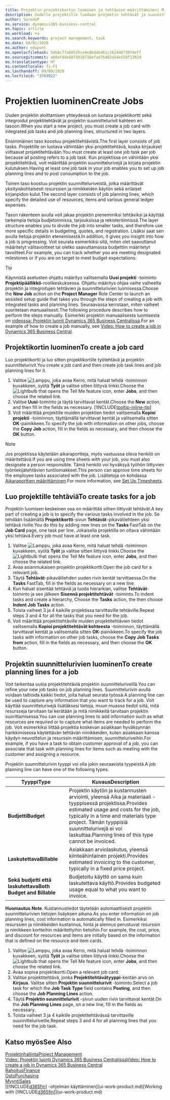 ```yaml
---
title: Projektin projektikortin luominen ja tehtävien määrittäminen| Microsoft Docs
description: Uudelle projektille luodaan projektin tehtävät ja suunnittelurivit sisältävä projektikortti, mikä auttaa edistymisen ja budjettien hallinnassa.
author: SorenGP
ms.service: dynamics365-business-central
ms.topic: article
ms.workload: na
ms.search.keywords: project management, task
ms.date: 04/01/2020
ms.author: edupont
ms.openlocfilehash: 5db8c77ab8525ce4e8bd4b461c162448730f4eff
ms.sourcegitcommit: a80afd4e5075018716efad76d82a54e158f1392d
ms.translationtype: HT
ms.contentlocale: fi-FI
ms.lasthandoff: 09/09/2020
ms.locfileid: "3783922"
---
```

# <a name="create-jobs"></a><span data-ttu-id="cb99b-103">Projektien luominen</span><span class="sxs-lookup"><span data-stu-id="cb99b-103">Create Jobs</span></span>
<span data-ttu-id="cb99b-104">Uuden projektin aloittamisen yhteydessä on luotava projektikortti sekä integroidut projektitehtävät ja projektin suunnittelurivit kahteen eri tasoon.</span><span class="sxs-lookup"><span data-stu-id="cb99b-104">When you start a new project, you must create a job card with integrated job tasks and job planning lines, structured in two layers.</span></span>  

<span data-ttu-id="cb99b-105">Ensimmäinen taso koostuu projektitehtävistä.</span><span class="sxs-lookup"><span data-stu-id="cb99b-105">The first layer consists of job tasks.</span></span> <span data-ttu-id="cb99b-106">Projektille on luotava vähintään yksi projektitehtävä, koska kirjaukset viittaavat projektitehtävään.</span><span class="sxs-lookup"><span data-stu-id="cb99b-106">You must create at least one job task per job because all posting refers to a job task.</span></span> <span data-ttu-id="cb99b-107">Kun projektissa on vähintään yksi projektitehtävä, voit määrittää projektin suunnittelurivejä ja kirjata projektin kulutuksen.</span><span class="sxs-lookup"><span data-stu-id="cb99b-107">Having at least one job task in your job enables you to set up job planning lines and to post consumption to the job.</span></span>

<span data-ttu-id="cb99b-108">Toinen taso koostuu projektin suunnitteluriveistä, jotka määrittävät yksityiskohtaisesti resurssien ja nimikkeiden käytön sekä erilaiset kirjanpidon kulut.</span><span class="sxs-lookup"><span data-stu-id="cb99b-108">The second layer consists of job planning lines, which specify the detailed use of resources, items and various general ledger expenses.</span></span>

<span data-ttu-id="cb99b-109">Tason rakenteen avulla voit jakaa projektin pienemmiksi tehtäviksi ja käyttää tarkempia tietoja budjetoinnissa, tarjouksissa ja rekisteröinnissä.</span><span class="sxs-lookup"><span data-stu-id="cb99b-109">The layer structure enables you to divide the job into smaller tasks, and therefore use more specific details in budgeting, quotes, and registration.</span></span> <span data-ttu-id="cb99b-110">Lisäksi saat sen avulla tietoja projektin etenemisestä.</span><span class="sxs-lookup"><span data-stu-id="cb99b-110">In addition, it gives you insight into how a job is progressing.</span></span> <span data-ttu-id="cb99b-111">Voit seurata esimerkiksi sitä, miten olet saavuttanut määritetyt välitavoitteet tai oletko saavuttamassa budjettiin määritetyt tavoitteet.</span><span class="sxs-lookup"><span data-stu-id="cb99b-111">For example, you can track whether you are meeting designated milestones or if you are on target to meet budget expectations.</span></span>

> [!TIP]
> <span data-ttu-id="cb99b-112">Käynnistä asetusten ohjattu määritys valitsemalla **Uusi projekti** -toiminto **Projektipäällikkö**-roolikeskuksessa. Ohjattu määritys ohjaa vaihe vaiheelta projektin ja integroitujen tehtävien ja suunnittelurivien luomisessa.</span><span class="sxs-lookup"><span data-stu-id="cb99b-112">Choose the **New Job** action on the **Project Manager** Role Center to launch an assisted setup guide that takes you through the steps of creating a job with integrated tasks and planning lines.</span></span> <span data-ttu-id="cb99b-113">Seuraavassa kerrotaan, miten vaiheet suoritetaan manuaalisesti.</span><span class="sxs-lookup"><span data-stu-id="cb99b-113">The following procedure describes how to perform the steps manually.</span></span> <span data-ttu-id="cb99b-114">Esimerkki projektin manuaalisesta luomisesta on [videossa: Projektin luonti Dynamics 365 Business Centralissa](https://www.youtube.com/watch?v=VqaPWr7BWmw).</span><span class="sxs-lookup"><span data-stu-id="cb99b-114">For an example of how to create a job manually, see [Video: How to create a job in Dynamics 365 Business Central](https://www.youtube.com/watch?v=VqaPWr7BWmw).</span></span>

## <a name="to-create-a-job-card"></a><span data-ttu-id="cb99b-115">Projektikortin luominen</span><span class="sxs-lookup"><span data-stu-id="cb99b-115">To create a job card</span></span>
<span data-ttu-id="cb99b-116">Luo projektikortti ja luo sitten projektikortille työtehtävä ja projektin suunnittelurivit.</span><span class="sxs-lookup"><span data-stu-id="cb99b-116">You create a job card and then create job task lines and job planning lines for it.</span></span>

1. <span data-ttu-id="cb99b-117">Valitse ![Lamppu, joka avaa Kerro, mitä haluat tehdä -toiminnon](media/ui-search/search_small.png "Kerro, mitä haluat tehdä") kuvakkeen, syötä **Työt** ja valitse sitten liittyvä linkki.</span><span class="sxs-lookup"><span data-stu-id="cb99b-117">Choose the ![Lightbulb that opens the Tell Me feature](media/ui-search/search_small.png "Tell me what you want to do") icon, enter **Jobs**, and then choose the related link.</span></span>  
2. <span data-ttu-id="cb99b-118">Valitse **Uusi**-toiminto ja täytä tarvittavat kentät.</span><span class="sxs-lookup"><span data-stu-id="cb99b-118">Choose the **New** action, and then fill in the fields as necessary.</span></span> [!INCLUDE[tooltip-inline-tip](includes/tooltip-inline-tip_md.md)]
3. <span data-ttu-id="cb99b-119">Voit määrittää projektille muiden projektien tiedot valitsemalla **Kopioi projekti** -toiminnon, täyttämällä tarvittavat kentät ja valitsemalla sitten **OK**-painikkeen.</span><span class="sxs-lookup"><span data-stu-id="cb99b-119">To specify the job with information on other jobs, choose the **Copy Job** action, fill in the fields as necessary, and then choose the **OK** button.</span></span>

> [!NOTE]  
>   <span data-ttu-id="cb99b-120">Jos projektissa käytetään aikaraportteja, myös vastuussa oleva henkilö on määritettävä.</span><span class="sxs-lookup"><span data-stu-id="cb99b-120">If you are using time sheets with your job, you must also designate a person responsible.</span></span> <span data-ttu-id="cb99b-121">Tämä henkilö voi hyväksyä työhön liittyvien työntekijätehtävien tuntilomakkeet.</span><span class="sxs-lookup"><span data-stu-id="cb99b-121">This person can approve time sheets for the employee tasks associated with the job.</span></span> <span data-ttu-id="cb99b-122">Lisätietoja on kohdassa [Aikaraporttien määrittäminen](projects-how-setup-time-sheets.md).</span><span class="sxs-lookup"><span data-stu-id="cb99b-122">For more information, see [Set Up Timesheets](projects-how-setup-time-sheets.md).</span></span>

## <a name="to-create-tasks-for-a-job"></a><span data-ttu-id="cb99b-123">Luo projektille tehtäviä</span><span class="sxs-lookup"><span data-stu-id="cb99b-123">To create tasks for a job</span></span>
<span data-ttu-id="cb99b-124">Projektin luomisen keskeinen osa on määrittää siihen liittyvät tehtävät.</span><span class="sxs-lookup"><span data-stu-id="cb99b-124">A key part of creating a job is to specify the various tasks involved in the job.</span></span> <span data-ttu-id="cb99b-125">Se tehdään lisäämällä **Projektikortti**-sivun **Tehtävät**-pikavälilehteen yksi tehtävä riville.</span><span class="sxs-lookup"><span data-stu-id="cb99b-125">You do this by adding new lines on the **Tasks** FastTab on the **Job Card** page, one task per line.</span></span> <span data-ttu-id="cb99b-126">Jokaisella projektilla on oltava vähintään yksi tehtävä.</span><span class="sxs-lookup"><span data-stu-id="cb99b-126">Every job must have at least one task.</span></span>

1. <span data-ttu-id="cb99b-127">Valitse ![Lamppu, joka avaa Kerro, mitä haluat tehdä -toiminnon](media/ui-search/search_small.png "Kerro, mitä haluat tehdä") kuvakkeen, syötä **Työt** ja valitse sitten liittyvä linkki.</span><span class="sxs-lookup"><span data-stu-id="cb99b-127">Choose the ![Lightbulb that opens the Tell Me feature](media/ui-search/search_small.png "Tell me what you want to do") icon, enter **Jobs**, and then choose the related link.</span></span>
2. <span data-ttu-id="cb99b-128">Avaa asianmukaisen projektin projektikortti.</span><span class="sxs-lookup"><span data-stu-id="cb99b-128">Open the job card for a relevant job.</span></span>
3. <span data-ttu-id="cb99b-129">Täytä **Tehtävät**-pikavälilehden uuden rivin kentät tarvittaessa.</span><span class="sxs-lookup"><span data-stu-id="cb99b-129">On the **Tasks** FastTab, fill in the fields as necessary on a new line.</span></span>
4. <span data-ttu-id="cb99b-130">Kun haluat sisentää tehtäviä ja luoda hierarkian, valitse **Tehtävät**-toiminto ja sen jälkeen **Sisennä projektitehtävät** -toiminto.</span><span class="sxs-lookup"><span data-stu-id="cb99b-130">To indent tasks and create a hierarchy, Choose the **Tasks** action, the then choose **Indent Job Tasks** action.</span></span>
5. <span data-ttu-id="cb99b-131">Toista vaiheet 3 ja 4 kaikille projektissa tarvittaville tehtäville.</span><span class="sxs-lookup"><span data-stu-id="cb99b-131">Repeat steps 3 and 4 for all the tasks that you need for the job.</span></span>
6. <span data-ttu-id="cb99b-132">Voit määrittää projektitehtäville muiden projektitehtävien tiedot valitsemalla **Kopioi projektitehtävät kohteesta** -toiminnon, täyttämällä tarvittavat kentät ja valitsemalla sitten **OK**-painikkeen.</span><span class="sxs-lookup"><span data-stu-id="cb99b-132">To specify the job tasks with information on other job tasks, choose the **Copy Job Tasks from** action, fill in the fields as necessary, and then choose the **OK** button.</span></span>

## <a name="to-create-planning-lines-for-a-job"></a><span data-ttu-id="cb99b-133">Projektin suunnittelurivien luominen</span><span class="sxs-lookup"><span data-stu-id="cb99b-133">To create planning lines for a job</span></span>
<span data-ttu-id="cb99b-134">Voit tarkentaa uusia projektitehtäviä projektin suunnitteluriveillä.</span><span class="sxs-lookup"><span data-stu-id="cb99b-134">You can refine your new job tasks on job planning lines.</span></span> <span data-ttu-id="cb99b-135">Suunnittelurivin avulla voidaan taltioida kaikki tiedot, joita haluat seurata työssä.</span><span class="sxs-lookup"><span data-stu-id="cb99b-135">A planning line can be used to capture any information that you want to track for a job.</span></span> <span data-ttu-id="cb99b-136">Voit käyttää suunnittelurivejä lisätäksesi tietoja, muun muassa tiedot siitä, mitä resursseja tarvitaan tai kerätään ja mitä nimikkeitä tarvitaan projektin suorittamisessa.</span><span class="sxs-lookup"><span data-stu-id="cb99b-136">You can use planning lines to add information such as what resources are required or to capture what items are needed to perform the job.</span></span> <span data-ttu-id="cb99b-137">Voit esimerkiksi liittää projektia koskevan asiakkaan hyväksynnän hankkimisessa käytettävän tehtävän nimikkeiden, kuten asiakkaan kanssa käydyn neuvottelun ja resurssin määrittämisen, suunnitteluriveihin.</span><span class="sxs-lookup"><span data-stu-id="cb99b-137">For example, if you have a task to obtain customer approval of a job, you can associate that task with planning lines for items such as meeting with the customer and assigning a resource.</span></span>  

<span data-ttu-id="cb99b-138">Projektin suunnittelurivin tyyppi voi olla jokin seuraavista tyypeistä.</span><span class="sxs-lookup"><span data-stu-id="cb99b-138">A job planning line can have one of the following types.</span></span>  

| <span data-ttu-id="cb99b-139">Tyyppi</span><span class="sxs-lookup"><span data-stu-id="cb99b-139">Type</span></span> | <span data-ttu-id="cb99b-140">Kuvaus</span><span class="sxs-lookup"><span data-stu-id="cb99b-140">Description</span></span> |
| --- | --- |
| <span data-ttu-id="cb99b-141">**Budjetti**</span><span class="sxs-lookup"><span data-stu-id="cb99b-141">**Budget**</span></span> |<span data-ttu-id="cb99b-142">Projektin käytön ja kustannusten arviointi, yleensä Aika ja materiaali -tyyppisessä projektissa.</span><span class="sxs-lookup"><span data-stu-id="cb99b-142">Provides estimated usage and costs for the job, typically in a time and materials type project.</span></span> <span data-ttu-id="cb99b-143">Tämän tyyppisiä suunnittelurivejä ei voi laskuttaa.</span><span class="sxs-lookup"><span data-stu-id="cb99b-143">Planning lines of this type cannot be invoiced.</span></span> |
| <span data-ttu-id="cb99b-144">**Laskutettava**</span><span class="sxs-lookup"><span data-stu-id="cb99b-144">**Billable**</span></span> |<span data-ttu-id="cb99b-145">Asiakkaan arviolaskutus, yleensä kiinteähintainen projekti.</span><span class="sxs-lookup"><span data-stu-id="cb99b-145">Provides estimated invoicing to the customer, typically in a fixed price project.</span></span> |
| <span data-ttu-id="cb99b-146">**Sekä budjetti että laskutettava**</span><span class="sxs-lookup"><span data-stu-id="cb99b-146">**Both Budget and Billable**</span></span> |<span data-ttu-id="cb99b-147">Budjetoitu käyttö on sama kuin laskutettava käyttö.</span><span class="sxs-lookup"><span data-stu-id="cb99b-147">Provides budgeted usage equal to what you want to invoice.</span></span> |

<span data-ttu-id="cb99b-148">**Huomautus**.</span><span class="sxs-lookup"><span data-stu-id="cb99b-148">**Note**.</span></span> <span data-ttu-id="cb99b-149">Kustannustiedot täytetään automaattisesti projektin suunnittelurivien tietojen lisäyksen aikana.</span><span class="sxs-lookup"><span data-stu-id="cb99b-149">As you enter information on job planning lines, cost information is automatically filled in.</span></span> <span data-ttu-id="cb99b-150">Esimerkiksi resurssien ja nimikkeiden kustannus, hinta ja alennus perustuvat resurssin ja nimikkeen kortteihin määritettyihin tietoihin.</span><span class="sxs-lookup"><span data-stu-id="cb99b-150">For example, the cost, price, and discount for resources and items are initially based on the information that is defined on the resource and item cards.</span></span>

1. <span data-ttu-id="cb99b-151">Valitse ![Lamppu, joka avaa Kerro, mitä haluat tehdä -toiminnon](media/ui-search/search_small.png "Kerro, mitä haluat tehdä") kuvakkeen, syötä **Työt** ja valitse sitten liittyvä linkki.</span><span class="sxs-lookup"><span data-stu-id="cb99b-151">Choose the ![Lightbulb that opens the Tell Me feature](media/ui-search/search_small.png "Tell me what you want to do") icon, enter **Jobs**, and then choose the related link.</span></span>
2. <span data-ttu-id="cb99b-152">Avaa sopiva projektikortti.</span><span class="sxs-lookup"><span data-stu-id="cb99b-152">Open a relevant job card.</span></span>
3. <span data-ttu-id="cb99b-153">Valitse projektitehtävä, jonka **Projektitehtävätyyppi**-kentän arvo on **Kirjaus**. Valitse sitten **Projektin suunnittelurivit** -toiminto.</span><span class="sxs-lookup"><span data-stu-id="cb99b-153">Select a job task for which the **Job Task Type** field contains **Posting**, and then choose the **Job Planning Lines** action.</span></span>  
4. <span data-ttu-id="cb99b-154">Täytä **Projektin suunnittelurivit** -sivun uuden rivin tarvittavat kentät.</span><span class="sxs-lookup"><span data-stu-id="cb99b-154">On the **Job Planning Lines** page, on a new line, fill in the fields as necessary.</span></span>
5. <span data-ttu-id="cb99b-155">Toista vaiheet 3 ja 4 kaikille projektitehtävässä tarvittaville suunnitteluriveille.</span><span class="sxs-lookup"><span data-stu-id="cb99b-155">Repeat steps 3 and 4 for all planning lines that you need for the job task.</span></span>

## <a name="see-also"></a><span data-ttu-id="cb99b-156">Katso myös</span><span class="sxs-lookup"><span data-stu-id="cb99b-156">See Also</span></span>

[<span data-ttu-id="cb99b-157">Projektinhallinta</span><span class="sxs-lookup"><span data-stu-id="cb99b-157">Project Management</span></span>](projects-manage-projects.md)  
[<span data-ttu-id="cb99b-158">Video: Projektin luonti Dynamics 365 Business Centralissa</span><span class="sxs-lookup"><span data-stu-id="cb99b-158">Video: How to create a job in Dynamics 365 Business Central</span></span>](https://www.youtube.com/watch?v=VqaPWr7BWmw)  
[<span data-ttu-id="cb99b-159">Rahoitus</span><span class="sxs-lookup"><span data-stu-id="cb99b-159">Finance</span></span>](finance.md)  
[<span data-ttu-id="cb99b-160">Osto</span><span class="sxs-lookup"><span data-stu-id="cb99b-160">Purchasing</span></span>](purchasing-manage-purchasing.md)  
[<span data-ttu-id="cb99b-161">Myynti</span><span class="sxs-lookup"><span data-stu-id="cb99b-161">Sales</span></span>](sales-manage-sales.md)  
<span data-ttu-id="cb99b-162">[[!INCLUDE[d365fin](includes/d365fin_md.md)] -ohjelman käyttäminen](ui-work-product.md)</span><span class="sxs-lookup"><span data-stu-id="cb99b-162">[Working with [!INCLUDE[d365fin](includes/d365fin_md.md)]](ui-work-product.md)</span></span>  
